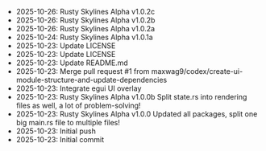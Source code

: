 - 2025-10-26: Rusty Skylines Alpha v1.0.2c
- 2025-10-26: Rusty Skylines Alpha v1.0.2b
- 2025-10-26: Rusty Skylines Alpha v1.0.2a
- 2025-10-24: Rusty Skylines Alpha v1.0.1a
- 2025-10-23: Update LICENSE
- 2025-10-23: Update LICENSE
- 2025-10-23: Update README.md
- 2025-10-23: Merge pull request #1 from maxwag9/codex/create-ui-module-structure-and-update-dependencies
- 2025-10-23: Integrate egui UI overlay
- 2025-10-23: Rusty Skylines Alpha v1.0.0b Split state.rs into rendering files as well, a lot of problem-solving!
- 2025-10-23: Rusty Skylines Alpha v1.0.0 Updated all packages, split one big main.rs file to multiple files!
- 2025-10-23: Initial push
- 2025-10-23: Initial commit